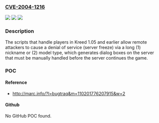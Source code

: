 ### [CVE-2004-1216](https://cve.mitre.org/cgi-bin/cvename.cgi?name=CVE-2004-1216)
![](https://img.shields.io/static/v1?label=Product&message=n%2Fa&color=blue)
![](https://img.shields.io/static/v1?label=Version&message=n%2Fa&color=blue)
![](https://img.shields.io/static/v1?label=Vulnerability&message=n%2Fa&color=brighgreen)

### Description

The scripts that handle players in Kreed 1.05 and earlier allow remote attackers to cause a denial of service (server freeze) via a long (1) nickname or (2) model type, which generates dialog boxes on the server that must be manually handled before the server continues the game.

### POC

#### Reference
- http://marc.info/?l=bugtraq&m=110201776207915&w=2

#### Github
No GitHub POC found.

